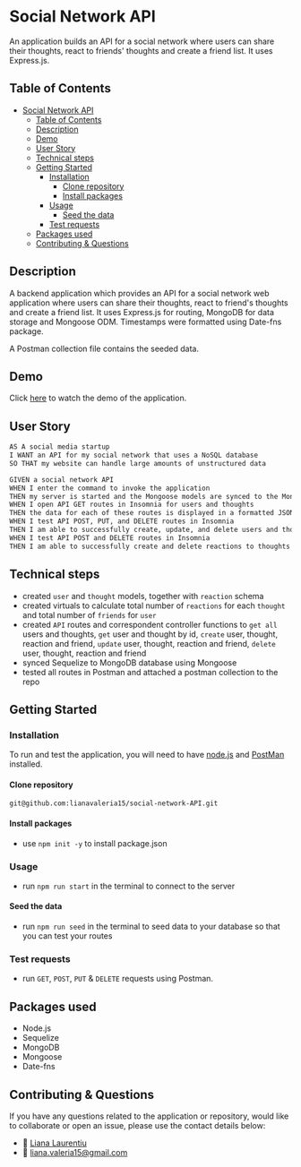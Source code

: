 # Social Network API

An application builds an API for a social network where users can share their thoughts, react to friends' thoughts and create a friend list. It uses Express.js.

## Table of Contents

- [Social Network API](#social-network-api)
  - [Table of Contents](#table-of-contents)
  - [Description](#description)
  - [Demo](#demo)
  - [User Story](#user-story)
  - [Technical steps](#technical-steps)
  - [Getting Started](#getting-started)
    - [Installation](#installation)
      - [Clone repository](#clone-repository)
      - [Install packages](#install-packages)
    - [Usage](#usage)
      - [Seed the data](#seed-the-data)
    - [Test requests](#test-requests)
  - [Packages used](#packages-used)
  - [Contributing & Questions](#contributing--questions)

## Description

A backend application which provides an API for a social network web application where users can share their thoughts, react to friend's thoughts and create a friend list. It uses Express.js for routing, MongoDB for data storage and Mongoose ODM. Timestamps were formatted using Date-fns package.

A Postman collection file contains the seeded data.

## Demo

Click [here](#) to watch the demo of the application.

## User Story

```md
AS A social media startup
I WANT an API for my social network that uses a NoSQL database
SO THAT my website can handle large amounts of unstructured data
```

```md
GIVEN a social network API
WHEN I enter the command to invoke the application
THEN my server is started and the Mongoose models are synced to the MongoDB database
WHEN I open API GET routes in Insomnia for users and thoughts
THEN the data for each of these routes is displayed in a formatted JSON
WHEN I test API POST, PUT, and DELETE routes in Insomnia
THEN I am able to successfully create, update, and delete users and thoughts in my database
WHEN I test API POST and DELETE routes in Insomnia
THEN I am able to successfully create and delete reactions to thoughts and add and remove friends to a user’s friend list
```

## Technical steps

- created `user` and `thought` models, together with `reaction` schema
- created virtuals to calculate total number of `reactions` for each `thought` and total number of `friends` for `user`
- created `API` routes and correspondent controller functions to `get all` users and thoughts, `get` user and thought by id, `create` user, thought, reaction and friend, `update` user, thought, reaction and friend, `delete` user, thought, reaction and friend
- synced Sequelize to MongoDB database using Mongoose
- tested all routes in Postman and attached a postman collection to the repo

## Getting Started

### Installation

To run and test the application, you will need to have [node.js](https://nodejs.org/en/) and [PostMan](www.postman.com) installed.

#### Clone repository

`git@github.com:lianavaleria15/social-network-API.git`

#### Install packages

- use `npm init -y` to install package.json

### Usage

- run `npm run start` in the terminal to connect to the server

#### Seed the data

- run `npm run seed` in the terminal to seed data to your database so that you can test your routes

### Test requests

- run `GET`, `POST`, `PUT` & `DELETE` requests using Postman.

## Packages used

- Node.js
- Sequelize
- MongoDB
- Mongoose
- Date-fns

## Contributing & Questions

If you have any questions related to the application or repository, would like to collaborate or open an issue, please use the contact details below:

- 👩 [Liana Laurentiu](https://github.com/lianavaleria15)
- 📧 [liana.valeria15@gmail.com](mailto:liana.valeria15@gmail.com)
